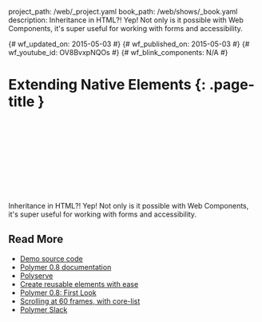 project_path: /web/_project.yaml
book_path: /web/shows/_book.yaml
description: Inheritance in HTML?! Yep! Not only is it possible with Web Components, it's super useful for working with forms and accessibility.

{# wf_updated_on: 2015-05-03 #}
{# wf_published_on: 2015-05-03 #}
{# wf_youtube_id: OV8BvxpNQOs #}
{# wf_blink_components: N/A #}

# Extending Native Elements {: .page-title }


<div class="video-wrapper">
  <iframe class="devsite-embedded-youtube-video" data-video-id="OV8BvxpNQOs"
          data-autohide="1" data-showinfo="0" frameborder="0" allowfullscreen>
  </iframe>
</div>


Inheritance in HTML?! Yep! Not only is it possible with Web Components, it's super useful for working with forms and accessibility.

## Read More

- [Demo source code](https://github.com/Polymer/polycasts/tree/master/ep15-extending-elements)
- [Polymer 0.8 documentation](https://www.polymer-project.org/0.8/)
- [Polyserve](https://github.com/polymerlabs/polyserve)
- [Create reusable elements with ease](https://www.youtube.com/watch?v=p7Q1mQtFGM8&index=1&list=PLOU2XLYxmsII5c3Mgw6fNYCzaWrsM3sMN)
- [Polymer 0.8: First Look](https://www.youtube.com/watch?v=cyf-17lWkYE&index=2&list=PLOU2XLYxmsII5c3Mgw6fNYCzaWrsM3sMN)
- [Scrolling at 60 frames, with core-list](https://www.youtube.com/watch?v=2UKPRbrw3Kk&index=3&list=PLOU2XLYxmsII5c3Mgw6fNYCzaWrsM3sMN)
- [Polymer Slack](http://bit.ly/polymerslack)
